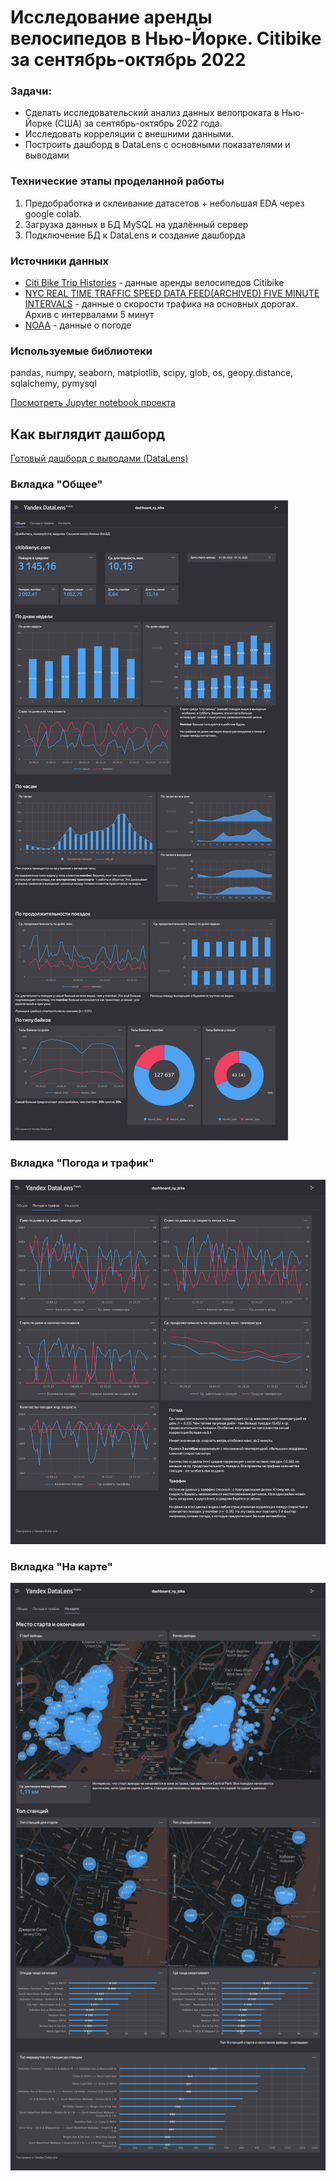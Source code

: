 Исследование аренды велосипедов в Нью-Йорке. Citibike за сентябрь-октябрь 2022
========================

### Задачи:
* Сделать исследовательский анализ данных велопроката в Нью-Йорке (США) за сентябрь-октябрь 2022 года. 
* Исследовать корреляции с внешними данными. 
* Построить дашборд в DataLens с основными показателями и выводами

### Технические этапы проделанной работы
1. Предобработка и склеивание датасетов + небольшая EDA через google colab.
2. Загрузка данных в БД MySQL на удалённый сервер
3. Подключение БД к DataLens и создание дашборда

### Источники данных
* [Citi Bike Trip Histories](https://ride.citibikenyc.com/system-data) - данные аренды велосипедов Citibike
* [NYC REAL TIME TRAFFIC SPEED DATA FEED(ARCHIVED) FIVE MINUTE INTERVALS](https://data.beta.nyc/dataset/nyc-real-time-traffic-speed-data-feed-archived) - данные о скорости трафика на основных дорогах. Архив с интервалами 5 минут
* [NOAA](https://www.ncei.noaa.gov/cdo-web/) - данные о погоде

### Используемые библиотеки
pandas, numpy, seaborn, matplotlib, scipy, glob, os, geopy.distance, sqlalchemy, pymysql

[Посмотреть Jupyter notebook проекта](https://github.com/timurka/citybike-NY/blob/main/citibike_NY.ipynb) 

Как выглядит дашборд
-------------------------
[Готовый дашборд с выводами (DataLens)](https://datalens.yandex.ru/3oe7x2bnzxtcu-dashboard-ny-bike?tab=1M)

### Вкладка "Общее"
![](https://github.com/timurka/citybike-NY/blob/main/dashboard-screenshots/dashboard_main.png?raw=true)

### Вкладка "Погода и трафик"
![](https://github.com/timurka/citybike-NY/blob/main/dashboard-screenshots/dashboard_weather.png?raw=true)

### Вкладка "На карте"
![](https://github.com/timurka/citybike-NY/blob/main/dashboard-screenshots/dashboard_maps.png?raw=true)
